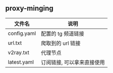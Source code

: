 ## proxy-minging

| 文件名      | 说明                       |
| ----------- | -------------------------- |
| config.yaml | 配置的 tg 频道链接         |
| url.txt     | 爬取到的 url 链接          |
| v2ray.txt   | 代理节点                   |
| latest.yaml | 订阅链接, 可以拿来直接使用 |

